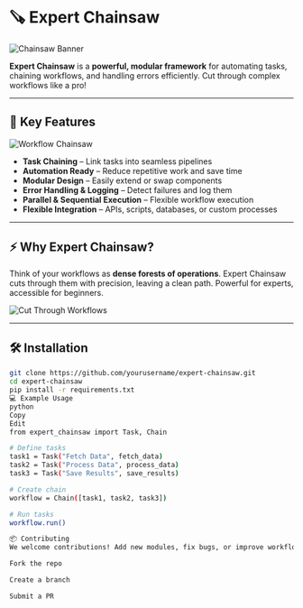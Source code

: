 # 🪚 Expert Chainsaw

![Chainsaw Banner](https://cdn.pixabay.com/photo/2016/10/23/17/28/chainsaw-1767523_1280.jpg)

**Expert Chainsaw** is a **powerful, modular framework** for automating tasks, chaining workflows, and handling errors efficiently. Cut through complex workflows like a pro!

---

## 🌟 Key Features

![Workflow Chainsaw](https://cdn.pixabay.com/photo/2017/03/29/12/35/chainsaw-2180465_1280.jpg)

- **Task Chaining** – Link tasks into seamless pipelines  
- **Automation Ready** – Reduce repetitive work and save time  
- **Modular Design** – Easily extend or swap components  
- **Error Handling & Logging** – Detect failures and log them  
- **Parallel & Sequential Execution** – Flexible workflow execution  
- **Flexible Integration** – APIs, scripts, databases, or custom processes  

---

## ⚡ Why Expert Chainsaw?

Think of your workflows as **dense forests of operations**. Expert Chainsaw cuts through them with precision, leaving a clean path. Powerful for experts, accessible for beginners.

![Cut Through Workflows](https://cdn.pixabay.com/photo/2014/12/21/23/46/forest-576703_1280.jpg)

---

## 🛠 Installation

```bash
git clone https://github.com/yourusername/expert-chainsaw.git
cd expert-chainsaw
pip install -r requirements.txt
💻 Example Usage
python
Copy
Edit
from expert_chainsaw import Task, Chain

# Define tasks
task1 = Task("Fetch Data", fetch_data)
task2 = Task("Process Data", process_data)
task3 = Task("Save Results", save_results)

# Create chain
workflow = Chain([task1, task2, task3])

# Run tasks
workflow.run()

📦 Contributing
We welcome contributions! Add new modules, fix bugs, or improve workflows.

Fork the repo

Create a branch

Submit a PR
